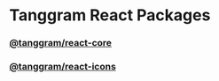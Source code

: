 # Tanggram React Packages

### [@tanggram/react-core](package/tanggram-react-core)

### [@tanggram/react-icons](package/tanggram-react-icons)